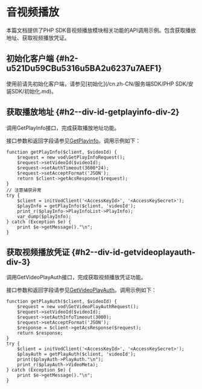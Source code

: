音视频播放 
==========================

本篇文档提供了PHP SDK音视频播放模块相关功能的API调用示例。包含获取播放地址、获取视频播放凭证。

初始化客户端 {#h2-u521Du59CBu5316u5BA2u6237u7AEF1}
--------------------------------------------

使用前请先初始化客户端，请参见[初始化](/cn.zh-CN/服务端SDK/PHP SDK/安装SDK/初始化.md)。

获取播放地址 {#h2--div-id-getplayinfo-div-2}
--------------------------------------

调用GetPlayInfo接口，完成获取播放地址功能。

接口参数和返回字段请参见[GetPlayInfo](/cn.zh-CN/服务端API/音视频播放/获取视频播放地址.md)。调用示例如下：

    function getPlayInfo($client, $videoId) {
        $request = new vod\GetPlayInfoRequest();
        $request->setVideoId($videoId);
        $request->setAuthTimeout(3600*24);
        $request->setAcceptFormat('JSON');
        return $client->getAcsResponse($request);
    }
    // 注意捕获异常
    try {
        $client = initVodClient('<AccessKeyId>', '<AccessKeySecret>');
        $playInfo = getPlayInfo($client, 'videoId');
        print_r($playInfo->PlayInfoList->PlayInfo);
        var_dump($playInfo);
    } catch (Exception $e) {
        print $e->getMessage()."\n";
    }



获取视频播放凭证 {#h2--div-id-getvideoplayauth-div-3}
---------------------------------------------

调用GetVideoPlayAuth接口，完成获取视频播放凭证功能。

接口参数和返回字段请参见[GetVideoPlayAuth](/cn.zh-CN/服务端API/音视频播放/获取视频播放凭证.md)。调用示例如下：

    function getPlayAuth($client, $videoId) {
        $request = new vod\GetVideoPlayAuthRequest();
        $request->setVideoId($videoId);
        $request->setAuthInfoTimeout(3000);
        $request->setAcceptFormat('JSON');
        $response = $client->getAcsResponse($request);
        return $response;
    }
    try {
        $client = initVodClient('<AccessKeyId>', '<AccessKeySecret>');
        $playAuth = getPlayAuth($client, 'videoId');
        print($playAuth->PlayAuth."\n");
        print_r($playAuth->VideoMeta);
    } catch (Exception $e) {
        print $e->getMessage()."\n";
    }


